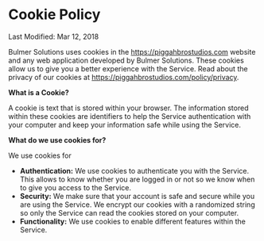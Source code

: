 # Cookie Policy
Last Modified: Mar 12, 2018

Bulmer Solutions uses cookies in the https://piggahbrostudios.com website and any web application developed by Bulmer Solutions. These cookies allow us to give you a better experience with the Service. Read about the privacy of our cookies at https://piggahbrostudios.com/policy/privacy. 

**What is a Cookie?**

A cookie is text that is stored within your browser. The information stored within these cookies are identifiers to help the Service authentication with your computer and keep your information safe while using the Service. 

**What do we use cookies for?**

We use cookies for
* **Authentication:** We use cookies to authenticate you with the Service. This allows to know whether you are logged in or not so we know when to give you access to the Service.
* **Security:** We make sure that your account is safe and secure while you are using the Service. We encrypt our cookies with a randomized string so only the Service can read the cookies stored on your computer.
* **Functionality:** We use cookies to enable different features within the Service. 